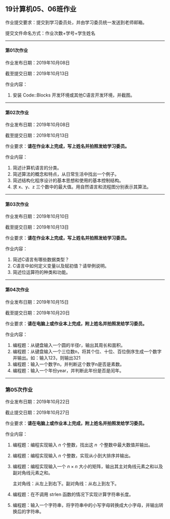 ## 19计算机05、06班作业



作业提交要求：提交到学习委员处，并由学习委员统一发送到老师邮箱。

提交文件命名方式：作业次数+学号+学生姓名

----

#### 第01次作业

作业发布日期：2019年10月08日

截至提交日期：2019年10月13日

作业内容：

1. 安装 Code::Blocks 开发环境或其他C语言开发环境，并截图。

---

#### 第02次作业

作业发布日期：2019年10月08日

截至提交日期：2019年10月13日

作业要求：**请在作业本上完成，写上姓名并拍照发给学习委员。**

作业内容：

1. 简述计算机语言的分类。
2. 简述算法的概念和特点，从日常生活中找出一个例子。
3. 简述结构化程序设计的基本思想和使用的基本控制结构。
4. 求 x、y、z 三个数中的最大值。用自然语言和流程图分别表示其算法。

---

#### 第03次作业

作业发布日期：2019年10月10日

截至提交日期：2019年10月13日

作业要求：**请在作业本上完成，写上姓名并拍照发给学习委员。**

作业内容：

1. 简述C语言有哪些数据类型？
2. C语言中如何定义变量以及赋初值？请举例说明。
3. 简述位运算符的种类和功能。

---

#### 第04次作业

作业发布日期：2019年10月15日

截至提交日期：2019年10月20日

作业要求：**请在电脑上或作业本上完成，附上姓名并拍照发给学习委员。**

作业内容：

1. 编程题：从键盘输入一个圆的半径r，输出其周长和面积。
2. 编程题：从键盘输入一个三位数n，将其个位、十位、百位倒序生成一个数字并输出。如：输入123，则输出321
3. 编程题：输入一个数字n，并判断这个数字n是否是素数。
4. 编程题：输入一个年份year，并判断此年份是否是闰年。

---

### 第05次作业

作业发布日期：2019年10月22日

截止提交日期：2019年10月27日

作业要求：**请在电脑上或作业本上完成，附上姓名并拍照发给学习委员。**

作业内容：

1. 编程题：编程实现输入 $n$ 个整数，找出这 $n$  个整数中最大数值并输出。

2. 编程题：编程实现输入 $n$ 个整数，实现从小到大排序并输出。

3. 编程题：编程实现输入一个 $n \times n$ 大小的矩阵，输出其主对角线元素之和以及副对角线元素之和。

    主对角线：从左上到右下。副对角线：从右上到左下。

4. 编程题：在不调用 strlen 函数的情况下实现计算字符串长度。

5. 编程题：输入一个字符串，将字符串中的小写字母转换成大小字母，并输出转换后的字符串。


<script type="text/x-mathjax-config">
        MathJax.Hub.Config({
            tex2jax: {inlineMath: [['$','$'], ['\\(','\\)']]},
            "HTML-CSS": {linebreaks: {automatic: true}}
        });
</script>
<script src="//cdn.bootcss.com/mathjax/2.7.5/MathJax.js?config=TeX-AMS-MML_HTMLorMML"></script>